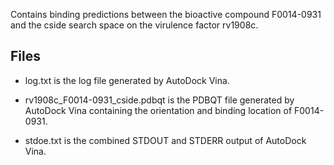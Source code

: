 Contains binding predictions between the bioactive compound F0014-0931 and the cside search space on the virulence factor rv1908c.

## Files

- log.txt is the log file generated by AutoDock Vina.

- rv1908c_F0014-0931_cside.pdbqt is the PDBQT file generated by AutoDock Vina containing the orientation and binding location of F0014-0931.

- stdoe.txt is the combined STDOUT and STDERR output of AutoDock Vina.


